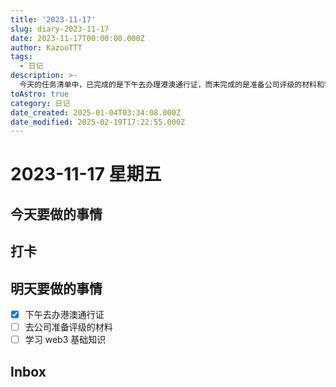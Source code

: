 ```yaml
---
title: '2023-11-17'
slug: diary-2023-11-17
date: 2023-11-17T00:00:00.000Z
author: KazooTTT
tags:
  - 日记
description: >-
  今天的任务清单中，已完成的是下午去办理港澳通行证，而未完成的是准备公司评级的材料和学习web3基础知识。此外，今天的日程中还包括打卡和查看inbox，但没有具体的事项列出。
toAstro: true
category: 日记
date_created: 2025-01-04T03:34:08.000Z
date_modified: 2025-02-19T17:22:55.000Z
---
```


# 2023-11-17 星期五

## 今天要做的事情

## 打卡

## 明天要做的事情

- [x] 下午去办港澳通行证
- [ ] 去公司准备评级的材料
- [ ] 学习 web3 基础知识

## Inbox

<!-- start of weread -->
<!-- end of weread -->
